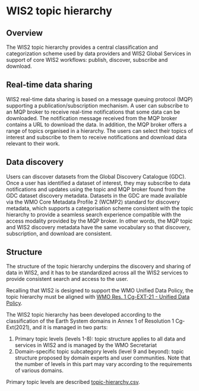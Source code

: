 # WIS2 topic hierarchy

## Overview

The WIS2 topic hierarchy provides a central classification and categorization scheme used by data
providers and WIS2 Global Services in support of core WIS2 workflows: publish, discover, subscribe
and download.

## Real-time data sharing

WIS2 real-time data sharing is based on a message queuing protocol (MQP) supporting a publication/subscription mechanism. A user can subscribe to an MQP broker to receive real-time notifications that some data can be downloaded. The notification message received from the MQP broker contains a URL to download the data. In addition, the MQP broker offers a range of topics organised in a hierarchy. The users can select their topics of interest and subscribe to them to receive notifications and download data relevant to their work.

## Data discovery
Users can discover datasets from the Global Discovery Catalogue (GDC). Once a user has identified a dataset of interest, they may subscribe to data notifications and updates using the topic and MQP broker found from the GDC dataset discovery metadata. Datasets in the GDC are made available via the WMO Core Metadata Profile 2 (WCMP2) standard for discovery metadata, which supports a categorisation scheme consistent with the topic hierarchy to provide a seamless search experience compatible with the access modality provided by the MQP broker. In other words, the MQP topic and WIS2 discovery metadata have the same vocabulary so that discovery, subscription, and download are consistent.

## Structure

The structure of the topic hierarchy underpins the discovery and sharing of data in WIS2, and it has to be standardized across all the WIS2 services to provide consistent search and access to the user.

Recalling that WIS2 is designed to support the WMO Unified Data Policy, the topic hierarchy must be aligned with [WMO Res. 1 Cg-EXT-21 - Unified Data Policy](https://ane4bf-datap1.s3-eu-west-1.amazonaws.com/wmocms/s3fs-public/ckeditor/files/Cg-Ext2021-d04-1-WMO-UNIFIED-POLICY-FOR-THE-INTERNATIONAL-approved_en_0.pdf?4pv38FtU6R4fDNtwqOxjBCndLIfntWeR).

The WIS2 topic hierarchy has been developed according to the classification of the Earth System domains in Annex 1 of Resolution 1 Cg-Ext(2021), and it is managed in two parts:

1. Primary topic levels (levels 1-8): topic structure applies to all data and services in WIS2 and is managed by the WMO Secretariat
2. Domain-specific topic subcategory levels (level 9 and beyond): topic structure proposed by domain experts and user communities. Note that the number of levels in this part may vary according to the requirements of various domains.

Primary topic levels are described [topic-hierarchy.csv](topic-hierarchy.csv).
